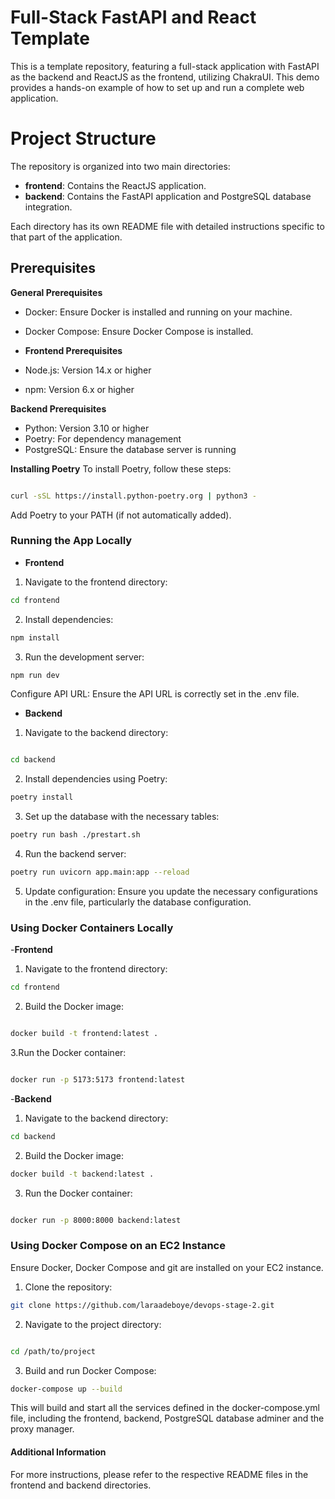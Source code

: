 
# Full-Stack FastAPI and React Template
This is a template repository, featuring a full-stack application with FastAPI as the backend and ReactJS as the frontend, utilizing ChakraUI. This demo provides a hands-on example of how to set up and run a complete web application.

# Project Structure
The repository is organized into two main directories:

- **frontend**: Contains the ReactJS application.
- **backend**: Contains the FastAPI application and PostgreSQL database integration.

Each directory has its own README file with detailed instructions specific to that part of the application.

## Prerequisites
**General Prerequisites**
- Docker: Ensure Docker is installed and running on your machine.
- Docker Compose: Ensure Docker Compose is installed.

- **Frontend Prerequisites**
- Node.js: Version 14.x or higher
- npm: Version 6.x or higher

**Backend Prerequisites**
- Python: Version 3.10 or higher
- Poetry: For dependency management
- PostgreSQL: Ensure the database server is running


**Installing Poetry**
To install Poetry, follow these steps:

```sh

curl -sSL https://install.python-poetry.org | python3 -
```
Add Poetry to your PATH (if not automatically added).


### Running the App Locally
- **Frontend**
1. Navigate to the frontend directory:

```sh
cd frontend
```

2. Install dependencies:

```sh
npm install

```
3. Run the development server:

```sh
npm run dev
```
Configure API URL: Ensure the API URL is correctly set in the .env file.

- **Backend**
1. Navigate to the backend directory:

```sh

cd backend
```
2. Install dependencies using Poetry:

```sh
poetry install
```

3. Set up the database with the necessary tables:

```sh
poetry run bash ./prestart.sh
```
4. Run the backend server:

```sh
poetry run uvicorn app.main:app --reload
```
5. Update configuration: Ensure you update the necessary configurations in the .env file, particularly the database configuration.

### Using Docker Containers Locally
-**Frontend**
1. Navigate to the frontend directory:

```sh
cd frontend
```
2. Build the Docker image:

```sh

docker build -t frontend:latest .
```
3.Run the Docker container:

```sh

docker run -p 5173:5173 frontend:latest
```

-**Backend**
1. Navigate to the backend directory:

```sh
cd backend
```
2. Build the Docker image:

```sh
docker build -t backend:latest .
```
3. Run the Docker container:

```sh

docker run -p 8000:8000 backend:latest
```
### Using Docker Compose on an EC2 Instance
Ensure Docker, Docker Compose and git  are installed on your EC2 instance.

1. Clone the repository:
```sh
git clone https://github.com/laraadeboye/devops-stage-2.git
```
2. Navigate to the project directory:

```sh

cd /path/to/project
```
3. Build and run Docker Compose:

```sh
docker-compose up --build
```
This will build and start all the services defined in the docker-compose.yml file, including the frontend, backend, PostgreSQL database adminer and the proxy manager.

#### Additional Information
For more instructions, please refer to the respective README files in the frontend and backend directories.